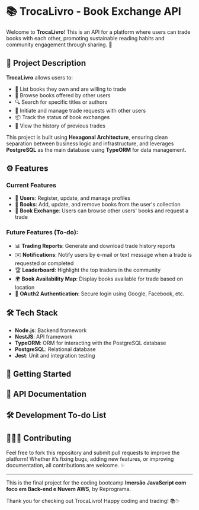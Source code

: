 # 📚 TrocaLivro - Book Exchange API
Welcome to **TrocaLivro**! This is an API for a platform where users can trade books with each other, promoting sustainable reading habits and community engagement through sharing. 🚀

## 📝 Project Description
**TrocaLivro** allows users to:
- 📖 List books they own and are willing to trade
- 🔄 Browse books offered by other users
- 🔍 Search for specific titles or authors
- 💬 Initiate and manage trade requests with other users
- 📦 Track the status of book exchanges
- 📅 View the history of previous trades
  
This project is built using **Hexagonal Architecture**, ensuring clean separation between business logic and infrastructure, and leverages **PostgreSQL** as the main database using **TypeORM** for data management.

## ⚙️ Features
### Current Features
- 👤 **Users**: Register, update, and manage profiles
- 📖 **Books**: Add, update, and remove books from the user's collection
- 🔄 **Book Exchange**: Users can browse other users' books and request a trade
### Future Features (To-do):
- 📊 **Trading Reports**: Generate and download trade history reports
- ✉️ **Notifications**: Notify users by e-mail or text message when a trade is requested or completed
- 🏆 **Leaderboard**: Highlight the top traders in the community
- 🌍 **Book Availability Map**: Display books available for trade based on location
- 🔐 **OAuth2 Authentication**: Secure login using Google, Facebook, etc.

## 🛠️ Tech Stack
- **Node.js**: Backend framework
- **NestJS**: API framework
- **TypeORM**: ORM for interacting with the PostgreSQL database
- **PostgreSQL**: Relational database
- **Jest**: Unit and integration testing

## 🚀 Getting Started

## 📜 API Documentation

## 🛠️ Development To-do List

## 🧑‍🤝‍🧑 Contributing
Feel free to fork this repository and submit pull requests to improve the platform! Whether it’s fixing bugs, adding new features, or improving documentation, all contributions are welcome. ✨

---
This is the final project for the coding bootcamp **Imersão JavaScript com foco em Back-end e Nuvem AWS**, by Reprograma.

Thank you for checking out TrocaLivro! Happy coding and trading! 📚✨
